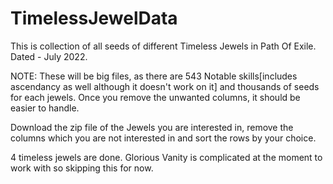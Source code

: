 # TimelessJewelData
This is collection of all seeds of different Timeless Jewels in Path Of Exile. Dated - July 2022.

NOTE: These will be big files, as there are 543 Notable skills[includes ascendancy as well although it doesn't work on it] and thousands of seeds for each jewels. Once you remove the unwanted columns, it should be easier to handle.

Download the zip file of the Jewels you are interested in, remove the columns which you are not interested in and sort the rows by your choice.

4 timeless jewels are done. Glorious Vanity is complicated at the moment to work with so skipping this for now.

